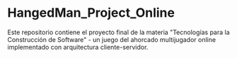 # HangedMan_Project_Online
Este repositorio contiene el proyecto final de la materia "Tecnologías para la Construcción de Software" - un juego del ahorcado multijugador online implementado con arquitectura cliente-servidor.
